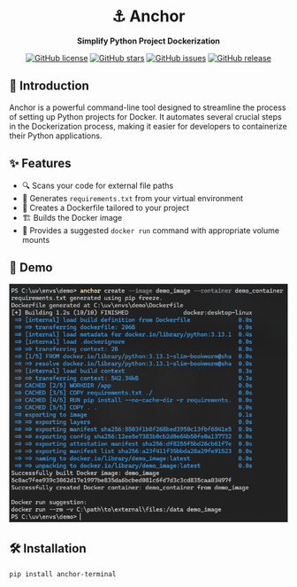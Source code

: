 <div align="center">

# ⚓ Anchor

**Simplify Python Project Dockerization**

[![GitHub license](https://img.shields.io/github/license/jesperfjellin/anchor.svg)](https://github.com/jesperfjellin/anchor/blob/main/LICENSE)
[![GitHub stars](https://img.shields.io/github/stars/jesperfjellin/anchor.svg)](https://github.com/jesperfjellin/anchor/stargazers)
[![GitHub issues](https://img.shields.io/github/issues/jesperfjellin/anchor.svg)](https://github.com/jesperfjellin/anchor/issues)
[![GitHub release](https://img.shields.io/github/release/jesperfjellin/anchor.svg)](https://github.com/jesperfjellin/anchor/releases)

</div>

## 🚀 Introduction

Anchor is a powerful command-line tool designed to streamline the process of setting up Python projects for Docker. It automates several crucial steps in the Dockerization process, making it easier for developers to containerize their Python applications.

## ✨ Features

- 🔍 Scans your code for external file paths
- 📄 Generates `requirements.txt` from your virtual environment
- 🐳 Creates a Dockerfile tailored to your project
- 🏗️ Builds the Docker image
- 🚀 Provides a suggested `docker run` command with appropriate volume mounts

## 🎥 Demo

![Demo](images/demo.png)

## 🛠️ Installation

```bash
pip install anchor-terminal

